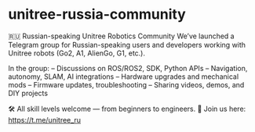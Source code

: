 # unitree-russia-community
🇷🇺 Russian-speaking Unitree Robotics Community
We’ve launched a Telegram group for Russian-speaking users and developers working with Unitree robots (Go2, A1, AlienGo, G1, etc.).

In the group:
– Discussions on ROS/ROS2, SDK, Python APIs
– Navigation, autonomy, SLAM, AI integrations
– Hardware upgrades and mechanical mods
– Firmware updates, troubleshooting
– Sharing videos, demos, and DIY projects

🛠 All skill levels welcome — from beginners to engineers.
📲 Join us here: https://t.me/unitree_ru
